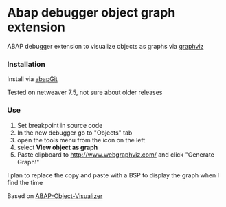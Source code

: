 # Abap debugger object graph extension

ABAP debugger extension to visualize objects as graphs via [graphviz](http://www.graphviz.org/)

### Installation

Install via [abapGit](https://github.com/larshp/abapGit)

Tested on netweaver 7.5, not sure about older releases

### Use

1.  Set breakpoint in source code
2.  In the new debugger go to "Objects" tab
3.  open the tools menu from the icon on the left
4.  select **View object as graph**
5.  Paste clipboard to http://www.webgraphviz.com/ and click "Generate Graph!"

I plan to replace the copy and paste with a BSP to display the graph when I find the time

Based on [ABAP-Object-Visualizer](https://github.com/larshp/ABAP-Object-Visualizer)
